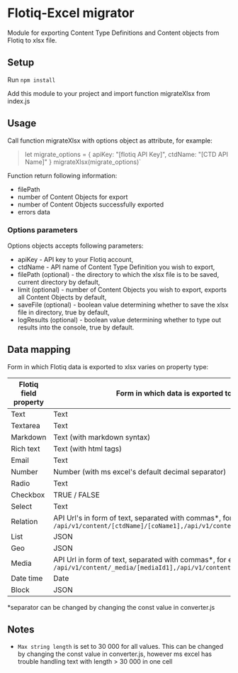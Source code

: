 # Flotiq-Excel migrator

Module for exporting Content Type Definitions and Content objects from Flotiq to xlsx file.

## Setup

Run `npm install`

Add this module to your project and import function migrateXlsx from index.js

## Usage

Call function migrateXlsx with options object as attribute, for example:
> let migrate_options = { 
    apiKey: "[flotiq API Key]",
    ctdName: "[CTD API Name]"
 }
> migrateXlsx(migrate_options)`

Function return following information:
* filePath
* number of Content Objects for export
* number of Content Objects successfully exported
* errors data

### Options parameters

Options objects accepts following parameters:
* apiKey - API key to your Flotiq account,
* ctdName - API name of Content Type Definition you wish to export,
* filePath (optional) - the directory to which the xlsx file is to be saved, current directory by default,
* limit (optional) - number of Content Objects you wish to export, exports all Content Objects by default,
* saveFile (optional) - boolean value determining whether to save the xlsx file in directory, true by default,
* logResults (optional) - boolean value determining whether to type out results into the console, true by default.

## Data mapping

Form in which Flotiq data is exported to xlsx varies on property type:

| Flotiq field property | Form in which data is exported to xlsx |
|--|--|
| Text | Text |
| Textarea | Text |
| Markdown | Text (with markdown syntax) |
| Rich text | Text (with html tags) |
| Email | Text |
| Number | Number (with ms excel's default decimal separator) |
| Radio | Text |
| Checkbox | TRUE / FALSE |
| Select | Text |
| Relation | API Url's in form of text, separated with commas*, for example: `/api/v1/content/[ctdName]/[coName1],/api/v1/content/[ctdName]/[coName2]` |
| List | JSON |
| Geo | JSON |
| Media | API Url in form of text, separated with commas*, for example: `/api/v1/content/_media/[mediaId1],/api/v1/content/_media/[mediaId2]` |
| Date time | Date |
| Block | JSON |

*separator can be changed by changing the const value in converter.js

## Notes

 - `Max string length` is set to 30 000 for all values. This can be changed by changing the const value in converter.js, however ms excel has trouble handling text with length > 30 000 in one cell
